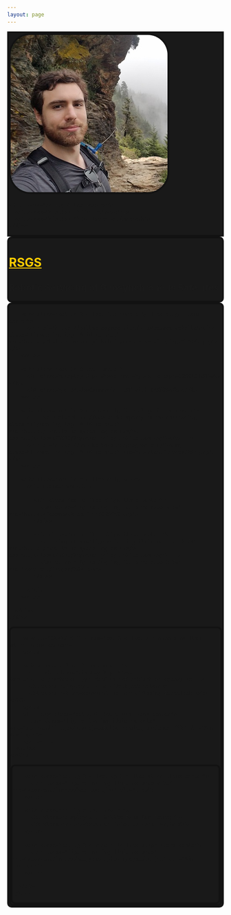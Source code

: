 ```yaml
---
layout: page
---
```

<style>
  :root {
    --main-dark:#191919;
    --main-boarder:#121212;
  }

  a {
    color: #ffcc00;
  }

  .project_card {
    border-radius: 10px;
    border-style: solid;
    border-color: var(--main-boarder);
    border-width: 4px;
    background-color: var(--main-dark);
  }

  .profile_image {
    border-radius: 50px;
    border-style: solid;
    border-width: 4px;
    border-color: var(--main-boarder);
  }

  #INTRO {
    background-color: var(--main-dark);
    border-style: solid;
    border-width: 4px;
    border-color: var(--main-boarder);
  }

  #RSGS {
    background-size: cover;
    background-position: 50% 42%;
    background-repeat: no-repeat;
    background-image: url(https://images.unsplash.com/photo-1451187580459-43490279c0fa);
  }

  #COSMIC {
  }

  #CARDSTRIP {
    background-repeat: no-repeat;
    background-position: 22% 100%;
    background-attachment: fixed;
    background-image: url(/content/images/cardStrip.png); */
  }

  #VEX {
  }
</style>


<div class="container-flex">
  <div class="row align-items-center p-3" id="INTRO" >
    <div class="col-lg-3 offset-lg-1 d-flex justify-content-center justify-content-lg-end">
      <img src="/content/images/portfolioMain.jpg" class="rounded w-75 profile_image">
    </div>

    <div class="col-lg-4 text-center">
      <h1 class="display-1">Tim Polnow</h1>
      <h1 class="display-3">Software Engineer</h1>
    </div>
  </div>

  <!-- RSGS Project Card -->
  <div class="row text-center m-3">
    <div id="RSGS" class="project_card col-md-10 offset-md-1">
      <h1 class="display-3 pt-5"><a href="/rsgs">RSGS</a></h1>
      <h2 class="pb-5"><b>Robotic Servicing of Geosynchronous Satellites</b></h2>
    </div>
  </div>

  <!-- Cosmic KSP Project Card -->
  <div class="row text-center m-3">
    <div id="COSMIC" class="project_card col-md-10 offset-md-1">
      <div class="row p-2">

        <div class="col-lg-2 offset-1 d-none d-lg-flex align-items-center">
          <a href="https://ballaerospace.github.io/cosmos-website"><img class="figure-img img-fluid mx-auto" src="https://ballaerospace.github.io/cosmos-website/img/COSMOS.png"></a>
        </div>

        <div class="col-lg-6 text-center">
          <h1 class="display-3 pt-5"><a href="/cosmic_ksp">COSMIC KSP</a></h1>
          <h2 class="pb-5"><b>Commanding KSP with COSMOS</b></h2>
        </div>

        <div class="col-lg-2 d-none d-lg-flex align-items-center">
          <!-- <a href="https://www.kerbalspaceprogram.com/"><img class="figure-img img-fluid mx-auto" src="https://www.kerbalspaceprogram.com/wp-content/uploads/2019/08/mercury-logo-white-new.png"></a> -->
          <a href="https://www.kerbalspaceprogram.com/"><img class="figure-img img-fluid mx-auto" src="/content/images/KSP.png"></a>
        </div>

        <div class="col-lg-6 d-flex d-lg-none">
          <div class="row p-2">

            <div class="col d-flex align-items-center">
              <img class="figure-img img-fluid mx-auto w-75" src="https://cosmosc2.com/img/COSMOS.png">
            </div>

            <div class="col d-flex align-items-center ">
              <!-- <img class="figure-img img-fluid mx-auto h-75" src="https://www.kerbalspaceprogram.com/wp-content/uploads/2019/08/mercury-logo-white-new.png"> -->
              <img class="figure-img img-fluid mx-auto h-75" src="/content/images/KSP.png">
            </div>

          </div>
        </div>

      </div>
    </div>
  </div>

  <!-- Blackjack Bot Project Card -->
  <div class="row text-center m-3">
    <div class="project_card col-md-10 offset-md-1">
      <div class="row p-2">

        <div id="CARDSTRIP" class="col-2 offset-1 d-none d-md-flex align-items-center">
        </div>

        <div class="col-md-6 text-center">
          <!-- <h1 class="display-3 pt-5"><a href="https://rebrand.ly/r1ckr0l13r">Blackjack Bot</a></h1> -->
          <h1 class="display-3 pt-5">Blackjack Bot</h1>
          <h2 class="pb-5"><b>Neural Networks Playing Blackjack.</b></h2>
        </div>
        <!-- <div class="col-2 d-flex align-items-center">
          <img class="figure-img img-fluid mx-auto" src="/content/images/blackjackBotScreenshot_abridged.PNG" alt="Sim Abridged">
        </div> -->
      </div>
    </div>
  </div>

  <!-- VEX Project Card -->
  <div class="row text-center m-3">
    <div id="VEX" class="project_card col-md-10 offset-md-1 h-100">
      <div class="row p-2">

        <div class="col-lg-2 offset-lg-1 d-flex align-items-center">
          <img class="figure-img img-fluid mx-auto w-75" src="/content/images/Vex-Logo.jpg" alt="Logo">
        </div>

        <div class="col-lg-6 text-center">
          <h1 class="display-3 pt-5">Vex Robotics Team</h1>
          <h2 class="pb-5"><b>Old Dominion University</b></h2>
        </div>

        <div class="col-lg-2 d-none d-lg-flex align-items-center">
          <img class="figure-img img-fluid mx-auto" src="/content/images/vex_group_shot_greyscale.jpg" alt="Sim Abridged">
        </div>

      </div>
    </div>
  </div>

</div>
